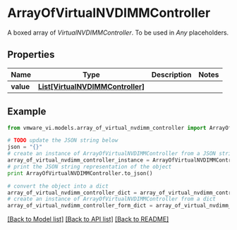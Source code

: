 # ArrayOfVirtualNVDIMMController

A boxed array of *VirtualNVDIMMController*. To be used in *Any* placeholders. 

## Properties
Name | Type | Description | Notes
------------ | ------------- | ------------- | -------------
**value** | [**List[VirtualNVDIMMController]**](VirtualNVDIMMController.md) |  | 

## Example

```python
from vmware_vi.models.array_of_virtual_nvdimm_controller import ArrayOfVirtualNVDIMMController

# TODO update the JSON string below
json = "{}"
# create an instance of ArrayOfVirtualNVDIMMController from a JSON string
array_of_virtual_nvdimm_controller_instance = ArrayOfVirtualNVDIMMController.from_json(json)
# print the JSON string representation of the object
print ArrayOfVirtualNVDIMMController.to_json()

# convert the object into a dict
array_of_virtual_nvdimm_controller_dict = array_of_virtual_nvdimm_controller_instance.to_dict()
# create an instance of ArrayOfVirtualNVDIMMController from a dict
array_of_virtual_nvdimm_controller_form_dict = array_of_virtual_nvdimm_controller.from_dict(array_of_virtual_nvdimm_controller_dict)
```
[[Back to Model list]](../README.md#documentation-for-models) [[Back to API list]](../README.md#documentation-for-api-endpoints) [[Back to README]](../README.md)



